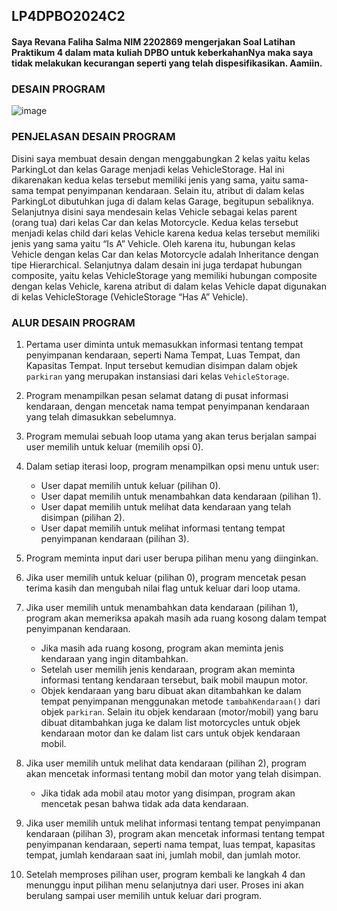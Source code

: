 ## LP4DPBO2024C2

#### Saya Revana Faliha Salma NIM 2202869 mengerjakan Soal Latihan Praktikum 4 dalam mata kuliah DPBO untuk keberkahanNya maka saya tidak melakukan kecurangan seperti yang telah dispesifikasikan. Aamiin.

### DESAIN PROGRAM
![image](https://github.com/rerevana/LP4DPBO2024C2/assets/113984261/5894fcbd-da9a-4757-b5a8-ab1829f0e8d2)

### PENJELASAN DESAIN PROGRAM
Disini saya membuat desain dengan menggabungkan 2 kelas yaitu kelas ParkingLot dan kelas Garage menjadi kelas VehicleStorage. Hal ini dikarenakan kedua kelas tersebut memiliki jenis yang sama, yaitu sama-sama tempat penyimpanan kendaraan. Selain itu, atribut di dalam kelas ParkingLot dibutuhkan juga di dalam kelas Garage, begitupun sebaliknya. Selanjutnya disini saya mendesain kelas Vehicle sebagai kelas parent (orang tua) dari kelas Car dan kelas Motorcycle. Kedua kelas tersebut menjadi kelas child dari kelas Vehicle karena kedua kelas tersebut memiliki jenis yang sama yaitu “Is A” Vehicle. Oleh karena itu, hubungan kelas Vehicle dengan kelas Car dan kelas Motorcycle adalah Inheritance dengan tipe Hierarchical. Selanjutnya dalam desain ini juga terdapat hubungan composite, yaitu kelas VehicleStorage yang memiliki hubungan composite dengan kelas Vehicle, karena atribut di dalam kelas Vehicle dapat digunakan di kelas VehicleStorage (VehicleStorage “Has A” Vehicle).

### ALUR DESAIN PROGRAM
1. Pertama user diminta untuk memasukkan informasi tentang tempat penyimpanan kendaraan, seperti Nama Tempat, Luas Tempat, dan Kapasitas Tempat. Input tersebut kemudian disimpan dalam objek `parkiran` yang merupakan instansiasi dari kelas `VehicleStorage`.

2. Program menampilkan pesan selamat datang di pusat informasi kendaraan, dengan mencetak nama tempat penyimpanan kendaraan yang telah dimasukkan sebelumnya.

3. Program memulai sebuah loop utama yang akan terus berjalan sampai user memilih untuk keluar (memilih opsi 0).

4. Dalam setiap iterasi loop, program menampilkan opsi menu untuk user:
   - User dapat memilih untuk keluar (pilihan 0).
   - User dapat memilih untuk menambahkan data kendaraan (pilihan 1).
   - User dapat memilih untuk melihat data kendaraan yang telah disimpan (pilihan 2).
   - User dapat memilih untuk melihat informasi tentang tempat penyimpanan kendaraan (pilihan 3).

5. Program meminta input dari user berupa pilihan menu yang diinginkan.

6. Jika user memilih untuk keluar (pilihan 0), program mencetak pesan terima kasih dan mengubah nilai flag untuk keluar dari loop utama.

7. Jika user memilih untuk menambahkan data kendaraan (pilihan 1), program akan memeriksa apakah masih ada ruang kosong dalam tempat penyimpanan kendaraan.
   - Jika masih ada ruang kosong, program akan meminta jenis kendaraan yang ingin ditambahkan.
   - Setelah user memilih jenis kendaraan, program akan meminta informasi tentang kendaraan tersebut, baik mobil maupun motor.
   - Objek kendaraan yang baru dibuat akan ditambahkan ke dalam tempat penyimpanan menggunakan metode `tambahKendaraan()` dari objek `parkiran`. Selain itu objek kendaraan (motor/mobil) yang baru dibuat ditambahkan juga ke dalam list motorcycles untuk objek kendaraan motor dan ke dalam list cars untuk objek kendaraan mobil.

8. Jika user memilih untuk melihat data kendaraan (pilihan 2), program akan mencetak informasi tentang mobil dan motor yang telah disimpan.
   - Jika tidak ada mobil atau motor yang disimpan, program akan mencetak pesan bahwa tidak ada data kendaraan.

9. Jika user memilih untuk melihat informasi tentang tempat penyimpanan kendaraan (pilihan 3), program akan mencetak informasi tentang tempat penyimpanan kendaraan, seperti nama tempat, luas tempat, kapasitas tempat, jumlah kendaraan saat ini, jumlah mobil, dan jumlah motor.

10. Setelah memproses pilihan user, program kembali ke langkah 4 dan menunggu input pilihan menu selanjutnya dari user. Proses ini akan berulang sampai user memilih untuk keluar dari program.
